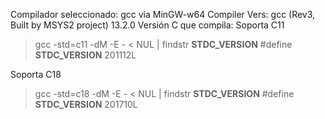 Compilador seleccionado: gcc via MinGW-w64
Compiler Vers: gcc (Rev3, Built by MSYS2 project) 13.2.0
Versión C que compila: 
Soporta C11
>gcc -std=c11 -dM -E - < NUL | findstr __STDC_VERSION__
#define __STDC_VERSION__ 201112L

Soporta C18
>gcc -std=c18 -dM -E - < NUL | findstr __STDC_VERSION__
#define __STDC_VERSION__ 201710L
